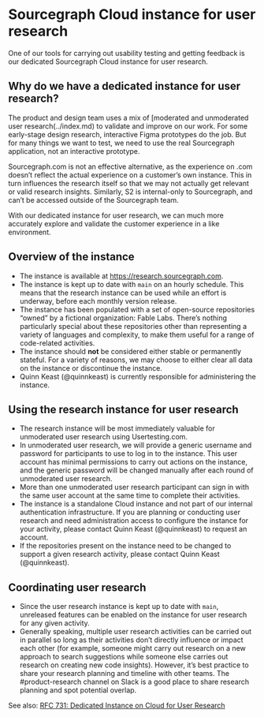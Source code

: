 # Sourcegraph Cloud instance for user research

One of our tools for carrying out usability testing and getting feedback is our dedicated Sourcegraph Cloud instance for user research.

## Why do we have a dedicated instance for user research?

The product and design team uses a mix of [moderated and unmoderated user research(../index.md) to validate and improve on our work. For some early-stage design research, interactive Figma prototypes do the job. But for many things we want to test, we need to use the real Sourcegraph application, not an interactive prototype.

Sourcegraph.com is not an effective alternative, as the experience on .com doesn’t reflect the actual experience on a customer’s own instance. This in turn influences the research itself so that we may not actually get relevant or valid research insights. Similarly, S2 is internal-only to Sourcegraph, and can’t be accessed outside of the Sourcegraph team.

With our dedicated instance for user research, we can much more accurately explore and validate the customer experience in a like environment.

## Overview of the instance

- The instance is available at https://research.sourcegraph.com.
- The instance is kept up to date with `main` on an hourly schedule. This means that the research instance can be used while an effort is underway, before each monthly version release.
- The instance has been populated with a set of open-source repositories “owned” by a fictional organization: Fable Labs. There’s nothing particularly special about these repositories other than representing a variety of languages and complexity, to make them useful for a range of code-related activities.
- The instance should **not** be considered either stable or permanently stateful. For a variety of reasons, we may choose to either clear all data on the instance or discontinue the instance.
- Quinn Keast (@quinnkeast) is currently responsible for administering the instance.

## Using the research instance for user research

- The research instance will be most immediately valuable for unmoderated user research using Usertesting.com.
- In unmoderated user research, we will provide a generic username and password for participants to use to log in to the instance. This user account has minimal permissions to carry out actions on the instance, and the generic password will be changed manually after each round of unmoderated user research.
- More than one unmoderated user research participant can sign in with the same user account at the same time to complete their activities.
- The instance is a standalone Cloud instance and not part of our internal authentication infrastructure. If you are planning or conducting user research and need administration access to configure the instance for your activity, please contact Quinn Keast (@quinnkeast) to request an account.
- If the repositories present on the instance need to be changed to support a given research activity, please contact Quinn Keast (@quinnkeast).

## Coordinating user research

- Since the user research instance is kept up to date with `main`, unreleased features can be enabled on the instance for user research for any given activity.
- Generally speaking, multiple user research activities can be carried out in parallel so long as their activities don’t directly influence or impact each other (for example, someone might carry out research on a new approach to search suggestions while someone else carries out research on creating new code insights). However, it’s best practice to share your research planning and timeline with other teams. The #product-research channel on Slack is a good place to share research planning and spot potential overlap.

See also: [RFC 731: Dedicated Instance on Cloud for User Research](https://docs.google.com/document/d/1tpvT2Lv0asVy8ti2ceB_lQf0tvXtbQquGP5vXNkYPGs/)